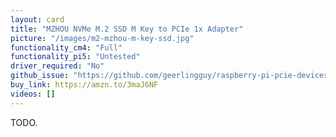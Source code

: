 ```yaml
---
layout: card
title: "MZHOU NVMe M.2 SSD M Key to PCIe 1x Adapter"
picture: "/images/m2-mzhou-m-key-ssd.jpg"
functionality_cm4: "Full"
functionality_pi5: "Untested"
driver_required: "No"
github_issue: "https://github.com/geerlingguy/raspberry-pi-pcie-devices/issues/TODO"
buy_link: https://amzn.to/3maJ6NF
videos: []
---
```

TODO.
